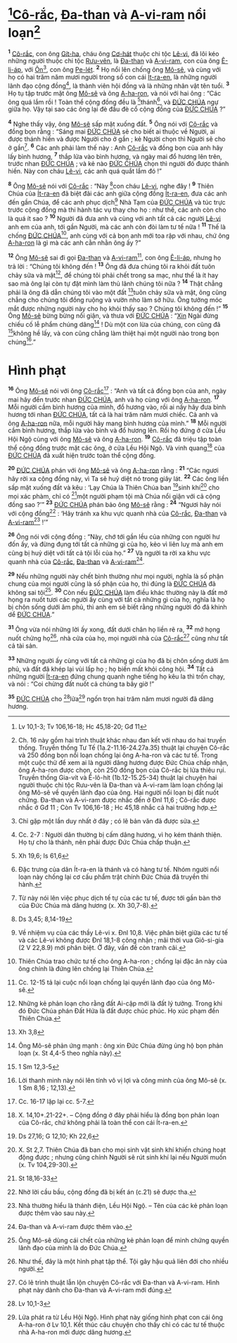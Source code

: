 # [^1@-5b076a8e-1769-46dd-992f-6161edbb5851][Cô-rắc](), [Đa-than]() và [A-vi-ram]() nổi loạn[^1-5b076a8e-1769-46dd-992f-6161edbb5851]
<sup><b>1</b></sup> [Cô-rắc](), con ông [Gít-ha](), cháu ông [Cơ-hát]() thuộc chi tộc [Lê-vi](), đã lôi kéo những người thuộc chi tộc [Rưu-vên](), là [Đa-than]() và [A-vi-ram](), con của ông [Ê-li-áp](), với [Ôn]()[^2-5b076a8e-1769-46dd-992f-6161edbb5851], con ông [Pe-lét](). <sup><b>2</b></sup> Họ nổi lên chống ông [Mô-sê](), và cùng với họ có hai trăm năm mươi người trong số con cái [Ít-ra-en](), là những người lãnh đạo cộng đồng[^3-5b076a8e-1769-46dd-992f-6161edbb5851], là thành viên hội đồng và là những nhân vật tên tuổi. <sup><b>3</b></sup> Họ tụ tập trước mặt ông [Mô-sê]() và ông [A-ha-ron](), và nói với hai ông : “Các ông quá lắm rồi ! Toàn thể cộng đồng đều là [^2@-5b076a8e-1769-46dd-992f-6161edbb5851]thánh[^4-5b076a8e-1769-46dd-992f-6161edbb5851], và [ĐỨC CHÚA]() ngự giữa họ. Vậy tại sao các ông lại đè đầu đè cổ cộng đồng của [ĐỨC CHÚA]() ?”

<sup><b>4</b></sup> Nghe thấy vậy, ông [Mô-sê]() sấp mặt xuống đất. <sup><b>5</b></sup> Ông nói với [Cô-rắc]() và đồng bọn rằng : “Sáng mai [ĐỨC CHÚA]() sẽ cho biết ai thuộc về Người, ai được thánh hiến và được Người cho ở gần ; kẻ Người chọn thì Người sẽ cho ở gần[^5-5b076a8e-1769-46dd-992f-6161edbb5851]. <sup><b>6</b></sup> Các anh phải làm thế này : Anh [Cô-rắc]() và đồng bọn của anh hãy lấy bình hương, <sup><b>7</b></sup> thắp lửa vào bình hương, và ngày mai đổ hương lên trên, trước nhan [ĐỨC CHÚA]() ; và kẻ nào [ĐỨC CHÚA]() chọn thì người đó được thánh hiến. Này con cháu [Lê-vi](), các anh quá quắt lắm đó !”

<sup><b>8</b></sup> Ông [Mô-sê]() nói với [Cô-rắc]() : “Này [^3@-5b076a8e-1769-46dd-992f-6161edbb5851]con cháu [Lê-vi](), nghe đây ! <sup><b>9</b></sup> Thiên Chúa của [Ít-ra-en]() đã biệt đãi các anh giữa cộng đồng [Ít-ra-en](), đưa các anh đến gần Chúa, để các anh phục dịch[^6-5b076a8e-1769-46dd-992f-6161edbb5851] Nhà Tạm của [ĐỨC CHÚA]() và túc trực trước cộng đồng mà thi hành tác vụ thay cho họ : như thế, các anh còn cho là quá ít sao ? <sup><b>10</b></sup> Người đã đưa anh và cùng với anh tất cả các người [Lê-vi]() anh em của anh, tới gần Người, mà các anh còn đòi làm tư tế nữa ! <sup><b>11</b></sup> Thế là chống [ĐỨC CHÚA]()[^7-5b076a8e-1769-46dd-992f-6161edbb5851], anh cùng với cả bọn anh mới toa rập với nhau, chứ ông [A-ha-ron]() là gì mà các anh cằn nhằn ông ấy ?”

<sup><b>12</b></sup> Ông [Mô-sê]() sai đi gọi [Đa-than]() và [A-vi-ram]()[^8-5b076a8e-1769-46dd-992f-6161edbb5851], con ông [Ê-li-áp](), nhưng họ trả lời : “Chúng tôi không đến ! <sup><b>13</b></sup> Ông đã đưa chúng tôi ra khỏi đất tuôn chảy sữa và mật[^9-5b076a8e-1769-46dd-992f-6161edbb5851], để chúng tôi phải chết trong sa mạc, như thế là ít hay sao mà ông lại còn tự đặt mình làm thủ lãnh chúng tôi nữa ? <sup><b>14</b></sup> Thật chẳng phải là ông đã dẫn chúng tôi vào một đất [^4@-5b076a8e-1769-46dd-992f-6161edbb5851]tuôn chảy sữa và mật, ông cũng chẳng cho chúng tôi đồng ruộng và vườn nho làm sở hữu. Ông tưởng móc mắt được những người này cho họ khỏi thấy sao ? Chúng tôi không đến !” <sup><b>15</b></sup> Ông [Mô-sê]() bừng bừng nổi giận, và thưa với [ĐỨC CHÚA]() : “[Xin]() Ngài đừng chiếu cố lễ phẩm chúng dâng[^10-5b076a8e-1769-46dd-992f-6161edbb5851] ! Dù một con lừa của chúng, con cũng đã [^5@-5b076a8e-1769-46dd-992f-6161edbb5851]không hề lấy, và con cũng chẳng làm thiệt hại một người nào trong bọn chúng[^11-5b076a8e-1769-46dd-992f-6161edbb5851].”


# Hình phạt
<sup><b>16</b></sup> Ông [Mô-sê]() nói với ông [Cô-rắc]()[^12-5b076a8e-1769-46dd-992f-6161edbb5851] : “Anh và tất cả đồng bọn của anh, ngày mai hãy đến trước nhan [ĐỨC CHÚA](), anh và họ cùng với ông [A-ha-ron](). <sup><b>17</b></sup> Mỗi người cầm bình hương của mình, đổ hương vào, rồi ai nấy hãy đưa bình hương tới nhan [ĐỨC CHÚA](), tất cả là hai trăm năm mươi chiếc. Cả anh và ông [A-ha-ron]() nữa, mỗi người hãy mang bình hương của mình.” <sup><b>18</b></sup> Mỗi người cầm bình hương, thắp lửa vào bình và đổ hương lên. Rồi họ đứng ở cửa Lều Hội Ngộ cùng với ông [Mô-sê]() và ông [A-ha-ron](). <sup><b>19</b></sup> [Cô-rắc]() đã triệu tập toàn thể cộng đồng trước mặt các ông, ở cửa Lều Hội Ngộ. Và vinh quang[^13-5b076a8e-1769-46dd-992f-6161edbb5851] của [ĐỨC CHÚA]() đã xuất hiện trước toàn thể cộng đồng.

<sup><b>20</b></sup> [ĐỨC CHÚA]() phán với ông [Mô-sê]() và ông [A-ha-ron]() rằng : <sup><b>21</b></sup> “Các ngươi hãy rời xa cộng đồng này, vì Ta sẽ huỷ diệt nó trong giây lát. <sup><b>22</b></sup> Các ông liền sấp mặt xuống đất và kêu : ‘Lạy Chúa là Thiên Chúa ban [^6@-5b076a8e-1769-46dd-992f-6161edbb5851]sinh khí[^14-5b076a8e-1769-46dd-992f-6161edbb5851] cho mọi xác phàm, chỉ có [^7@-5b076a8e-1769-46dd-992f-6161edbb5851]một người phạm tội mà Chúa nổi giận với cả cộng đồng sao ?’” <sup><b>23</b></sup> [ĐỨC CHÚA]() phán bảo ông [Mô-sê]() rằng : <sup><b>24</b></sup> “Ngươi hãy nói với cộng đồng[^15-5b076a8e-1769-46dd-992f-6161edbb5851] : ‘Hãy tránh xa khu vực quanh nhà của [Cô-rắc](), [Đa-than]() và [A-vi-ram]()[^16-5b076a8e-1769-46dd-992f-6161edbb5851] !’”

<sup><b>26</b></sup> Ông nói với cộng đồng : “Này, chớ tới gần lều của những con người hư đốn ấy, và đừng đụng tới tất cả những gì của họ, kẻo vì liên luỵ mà anh em cũng bị huỷ diệt với tất cả tội lỗi của họ.” <sup><b>27</b></sup> Và người ta rời xa khu vực quanh nhà của [Cô-rắc](), [Đa-than]() và [A-vi-ram]()[^18-5b076a8e-1769-46dd-992f-6161edbb5851].

<sup><b>29</b></sup> Nếu những người này chết bình thường như mọi người, nghĩa là số phận chung của mọi người cũng là số phận của họ, thì đúng là [ĐỨC CHÚA]() đã không sai tôi[^19-5b076a8e-1769-46dd-992f-6161edbb5851]. <sup><b>30</b></sup> Còn nếu [ĐỨC CHÚA]() làm điều khác thường này là đất mở họng ra nuốt tươi các người ấy cùng với tất cả những gì của họ, nghĩa là họ bị chôn sống dưới âm phủ, thì anh em sẽ biết rằng những người đó đã khinh dể [ĐỨC CHÚA]().”

<sup><b>31</b></sup> Ông vừa nói những lời ấy xong, đất dưới chân họ liền rẽ ra, <sup><b>32</b></sup> mở họng nuốt chửng họ[^20-5b076a8e-1769-46dd-992f-6161edbb5851], nhà cửa của họ, mọi người nhà của [Cô-rắc]()[^21-5b076a8e-1769-46dd-992f-6161edbb5851] cũng như tất cả tài sản.

<sup><b>33</b></sup> Những người ấy cùng với tất cả những gì của họ đã bị chôn sống dưới âm phủ, và đất đã khép lại vùi lấp họ ; họ biến mất khỏi công hội. <sup><b>34</b></sup> Tất cả những người [Ít-ra-en]() đứng chung quanh nghe tiếng họ kêu la thì trốn chạy, và nói : “Coi chừng đất nuốt cả chúng ta bây giờ !”

<sup><b>35</b></sup> [ĐỨC CHÚA]() cho [^9@-5b076a8e-1769-46dd-992f-6161edbb5851]lửa[^22-5b076a8e-1769-46dd-992f-6161edbb5851] ngốn trọn hai trăm năm mươi người đã dâng hương.

[^1-5b076a8e-1769-46dd-992f-6161edbb5851]: Ch. 16 này gồm hai trình thuật khác nhau đan kết với nhau do hai truyền thống. Truyền thống Tư Tế (1a.2-11.16-24.27a.35) thuật lại chuyện Cô-rắc và 250 đồng bọn nổi loạn chống lại ông A-ha-ron và các tư tế. Trong một cuộc thử để xem ai là người dâng hương được Đức Chúa chấp nhận, ông A-ha-ron được chọn, còn 250 đồng bọn của Cô-rắc bị lửa thiêu rụi. Truyền thống Gia-vít và Ê-lô-hít (1b.12-15.25-34) thuật lại chuyện hai người thuộc chi tộc Rưu-vên là Đa-than và A-vi-ram làm loạn chống lại ông Mô-sê về quyền lãnh đạo của ông. Hai người nổi loạn bị đất nuốt chửng. Đa-than và A-vi-ram được nhắc đến ở Đnl 11,6 ; Cô-rắc được nhắc ở Gđ 11 ; Còn Tv 106,16-18 ; Hc 45,18 nhắc cả hai trường hợp.
[^2-5b076a8e-1769-46dd-992f-6161edbb5851]: Chỉ gặp một lần duy nhất ở đây ; có lẽ bản văn đã được sửa.
[^3-5b076a8e-1769-46dd-992f-6161edbb5851]: Cc. 2-7 : Người dân thường bị cấm dâng hương, vì họ kém thánh thiện. Họ tự cho là thánh, nên phải được Đức Chúa chấp thuận.
[^4-5b076a8e-1769-46dd-992f-6161edbb5851]: Đặc trưng của dân Ít-ra-en là thánh và có hàng tư tế. Nhóm người nổi loạn này chống lại cơ cấu phẩm trật chính Đức Chúa đã truyền thi hành.
[^5-5b076a8e-1769-46dd-992f-6161edbb5851]: Từ này nói lên việc phục dịch tế tự của các tư tế, được tới gần bàn thờ của Đức Chúa mà dâng hương (x. Xh 30,7-8).
[^6-5b076a8e-1769-46dd-992f-6161edbb5851]: Về nhiệm vụ của các thầy Lê-vi x. Đnl 10,8. Việc phân biệt giữa các tư tế và các Lê-vi không được Đnl 18,1-8 công nhận ; mãi thời vua Giô-si-gia (2 V 22,8.9) mới phân biệt. Ở đây, vấn đề còn tranh cãi.
[^7-5b076a8e-1769-46dd-992f-6161edbb5851]: Thiên Chúa trao chức tư tế cho ông A-ha-ron ; chống lại đặc ân này của ông chính là đứng lên chống lại Thiên Chúa.
[^8-5b076a8e-1769-46dd-992f-6161edbb5851]: Cc. 12-15 tả lại cuộc nổi loạn chống lại quyền lãnh đạo của ông Mô-sê.
[^9-5b076a8e-1769-46dd-992f-6161edbb5851]: Những kẻ phản loạn cho rằng đất Ai-cập mới là đất lý tưởng. Trong khi đó Đức Chúa phán Đất Hứa là đất được chúc phúc. Họ xúc phạm đến Thiên Chúa.
[^10-5b076a8e-1769-46dd-992f-6161edbb5851]: Ông Mô-sê phản ứng mạnh : ông xin Đức Chúa đừng ủng hộ bọn phản loạn (x. St 4,4-5 theo nghĩa này).
[^11-5b076a8e-1769-46dd-992f-6161edbb5851]: Lời thanh minh này nói lên tính vô vị lợi và công minh của ông Mô-sê (x. 1 Sm 8,16 ; 12,13).
[^12-5b076a8e-1769-46dd-992f-6161edbb5851]: Cc. 16-17 lặp lại cc. 5-7.
[^13-5b076a8e-1769-46dd-992f-6161edbb5851]: X. 14,10+.21-22+. – Cộng đồng ở đây phải hiểu là đồng bọn phản loạn của Cô-rắc, chứ không phải là toàn thể con cái Ít-ra-en.
[^14-5b076a8e-1769-46dd-992f-6161edbb5851]: X. St 2,7. Thiên Chúa đã ban cho mọi sinh vật sinh khí khiến chúng hoạt động được ; nhưng cũng chính Người sẽ rút sinh khí lại nếu Người muốn (x. Tv 104,29-30).
[^15-5b076a8e-1769-46dd-992f-6161edbb5851]: Nhờ lời cầu bầu, cộng đồng đã bị kết án (c.21) sẽ được tha.
[^16-5b076a8e-1769-46dd-992f-6161edbb5851]: Nhà thường hiểu là thánh điện, Lều Hội Ngộ. – Tên của các kẻ phản loạn được thêm vào sau này.
[^18-5b076a8e-1769-46dd-992f-6161edbb5851]: Đa-than và A-vi-ram được thêm vào.
[^19-5b076a8e-1769-46dd-992f-6161edbb5851]: Ông Mô-sê dùng cái chết của những kẻ phản loạn để minh chứng quyền lãnh đạo của mình là do Đức Chúa.
[^20-5b076a8e-1769-46dd-992f-6161edbb5851]: Như thế, đây là một hình phạt tập thể. Tội gây hậu quả liên đới cho nhiều người.
[^21-5b076a8e-1769-46dd-992f-6161edbb5851]: Có lẽ trình thuật lẫn lộn chuyện Cô-rắc với Đa-than và A-vi-ram. Hình phạt này dành cho Đa-than và A-vi-ram mới đúng.
[^22-5b076a8e-1769-46dd-992f-6161edbb5851]: Lửa phát ra từ Lều Hội Ngộ. Hình phạt này giống hình phạt con cái ông A-ha-ron ở Lv 10,1. Kết thúc câu chuyện cho thấy chỉ có các tư tế thuộc nhà A-ha-ron mới được dâng hương.
[^1@-5b076a8e-1769-46dd-992f-6161edbb5851]: Lv 10,1-3; Tv 106,16-18; Hc 45,18-20; Gđ 11
[^2@-5b076a8e-1769-46dd-992f-6161edbb5851]: Xh 19,6; Is 61,6
[^3@-5b076a8e-1769-46dd-992f-6161edbb5851]: Ds 3,45; 8,14-19
[^4@-5b076a8e-1769-46dd-992f-6161edbb5851]: Xh 3,8
[^5@-5b076a8e-1769-46dd-992f-6161edbb5851]: 1 Sm 12,3-5
[^6@-5b076a8e-1769-46dd-992f-6161edbb5851]: Ds 27,16; G 12,10; Kh 22,6
[^7@-5b076a8e-1769-46dd-992f-6161edbb5851]: St 18,16-33
[^9@-5b076a8e-1769-46dd-992f-6161edbb5851]: Lv 10,1-3